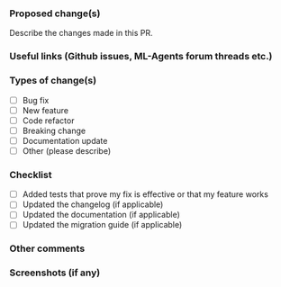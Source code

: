 ### Proposed change(s)

Describe the changes made in this PR.

### Useful links (Github issues, ML-Agents forum threads etc.)


### Types of change(s)

- [ ] Bug fix
- [ ] New feature
- [ ] Code refactor
- [ ] Breaking change
- [ ] Documentation update
- [ ] Other (please describe)

### Checklist
- [ ] Added tests that prove my fix is effective or that my feature works
- [ ] Updated the changelog (if applicable)
- [ ] Updated the documentation (if applicable)
- [ ] Updated the migration guide (if applicable)

### Other comments

### Screenshots (if any)
```
